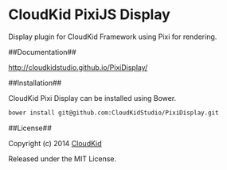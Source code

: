 CloudKid PixiJS Display
=================

Display plugin for CloudKid Framework using Pixi for rendering.

##Documentation##

http://cloudkidstudio.github.io/PixiDisplay/

##Installation##

CloudKid Pixi Display can be installed using Bower.

```bash
bower install git@github.com:CloudKidStudio/PixiDisplay.git
```

##License##

Copyright (c) 2014 [CloudKid](http://github.com/cloudkidstudio)

Released under the MIT License.
